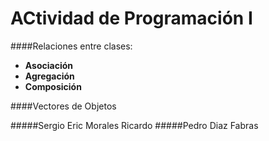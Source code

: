 # ACtividad de Programación I 

####Relaciones entre clases:
- **Asociación**
- **Agregación**
- **Composición**

####Vectores de Objetos

#####Sergio Eric Morales Ricardo
#####Pedro Diaz Fabras

